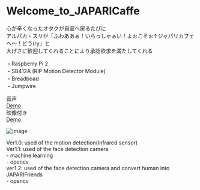 # Welcome_to_JAPARICaffe

心が辛くなったオタクが自室へ戻るたびに<br>
アルパカ・スリが「ふわああぁ！いらっしゃぁい！よぉこそぉ↑ジャパリカフェへ～！どう(ry」と<br>
大げさに歓迎してくれることにより承認欲求を満たしてくれる<br>

・Raspberry Pi 2<br>
・SB412A (RIP Motion Detector Module)<br>
・Breadboad<br>
・Jumpwire<br>

音声<br>
[Demo](https://www.instagram.com/p/BTA1-HEAd9kYuK2mVhlI5y3V2t60qwJG0-nMsM0/)<br>
映像付き<br>
[Demo](https://www.instagram.com/p/BTBYxKggQZiLh5kWhdfReV2v2qBCHONjtK3IMo0/)<br>

![image](https://cloud.githubusercontent.com/assets/17031124/25113295/423f88ee-2431-11e7-8f91-19e201e0c15f.png)

Ver1.0: used of the motion detection(Infrared sensor)<br>
Ver1.1: used of the face detection camera<br>
    - machine learning<br>
    - opencv<br>
ver1.2: used of the face detection camera and convert human into JAPARIFriends<br>
    - opencv<br>
